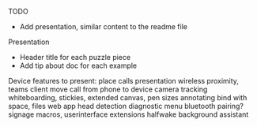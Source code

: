 TODO
- Add presentation, similar content to the readme file


Presentation

- Header title for each puzzle piece
- Add tip about doc for each example



Device features to present:
place calls
presentation wireless
proximity, teams client
move call from phone to device
camera tracking
whiteboarding, stickies, extended canvas, pen sizes
annotating
bind with space, files
web app
head detection
diagnostic menu
bluetooth pairing?
signage
macros, userinterface extensions
halfwake background
assistant
